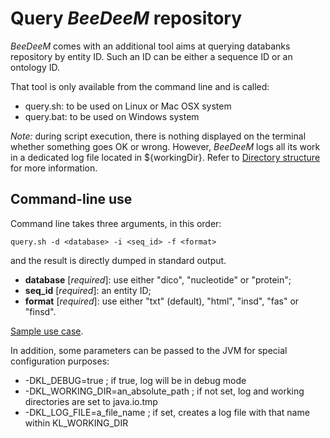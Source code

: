 # Query _BeeDeeM_ repository

_BeeDeeM_ comes with an additional tool aims at querying databanks repository by entity ID. Such an ID can be either a sequence ID or an ontology ID.

That tool is only available from the command line and is called:

* query.sh: to be used on Linux or Mac OSX system
* query.bat: to be used on Windows system

_Note:_ during script execution, there is nothing displayed on the terminal whether something goes OK or wrong. However, _BeeDeeM_ logs all its work in a dedicated log file located in ${workingDir}. Refer to [Directory structure](/directory_structure.md) for more information.

## Command-line use

Command line takes three arguments, in this order:

```
query.sh -d <database> -i <seq_id> -f <format>
```

and the result is directly dumped in standard output.

* **database** \[_required_\]: use either "dico", "nucleotide" or "protein";
* **seq\_id** \[_required_\]: an entity ID;
* **format** \[_required_\]: use either "txt" \(default\), "html", "insd", "fas" or "finsd".

[Sample use case](/test_install.md#query-the-beedeem-bank-repository).

In addition, some parameters can be passed to the JVM for special configuration purposes:

* -DKL\_DEBUG=true ; if true, log will be in debug mode
* -DKL\_WORKING\_DIR=an\_absolute\_path ; if not set, log and working directories are set to java.io.tmp
* -DKL\_LOG\_FILE=a\_file\_name ; if set, creates a log file with that name within KL\_WORKING\_DIR



